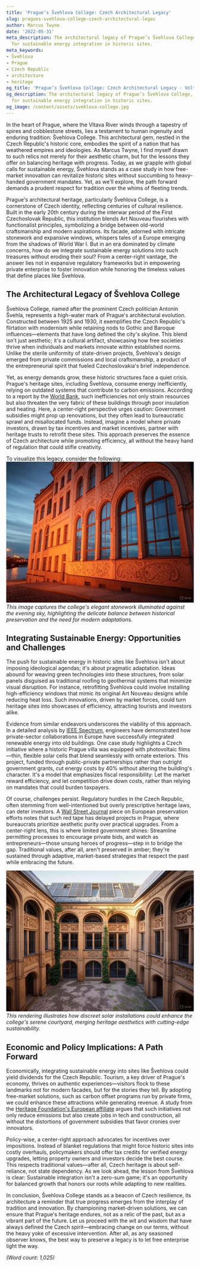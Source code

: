 ```yaml
---
title: 'Prague’s Švehlova College: Czech Architectural Legacy'
slug: pragues-svehlova-college-czech-architectural-legac
author: Marcus Twyne
date: '2022-05-31'
meta_description: The architectural legacy of Prague’s Švehlova College, with ideas
  for sustainable energy integration in historic sites.
meta_keywords:
- Švehlova
- Prague
- Czech Republic
- architecture
- heritage
og_title: 'Prague’s Švehlova College: Czech Architectural Legacy - Volta Powers'
og_description: The architectural legacy of Prague’s Švehlova College, with ideas
  for sustainable energy integration in historic sites.
og_image: /content/assets/svehlova-college.jpg
---
```


In the heart of Prague, where the Vltava River winds through a tapestry of spires and cobblestone streets, lies a testament to human ingenuity and enduring tradition: Švehlova College. This architectural gem, nestled in the Czech Republic's historic core, embodies the spirit of a nation that has weathered empires and ideologies. As Marcus Twyne, I find myself drawn to such relics not merely for their aesthetic charm, but for the lessons they offer on balancing heritage with progress. Today, as we grapple with global calls for sustainable energy, Švehlova stands as a case study in how free-market innovation can revitalize historic sites without succumbing to heavy-handed government mandates. Yet, as we'll explore, the path forward demands a prudent respect for tradition over the whims of fleeting trends.

Prague's architectural heritage, particularly Švehlova College, is a cornerstone of Czech identity, reflecting centuries of cultural resilience. Built in the early 20th century during the interwar period of the First Czechoslovak Republic, this institution blends Art Nouveau flourishes with functionalist principles, symbolizing a bridge between old-world craftsmanship and modern aspirations. Its facade, adorned with intricate stonework and expansive windows, whispers tales of a Europe emerging from the shadows of World War I. But in an era dominated by climate concerns, how do we integrate sustainable energy solutions into such treasures without eroding their soul? From a center-right vantage, the answer lies not in expansive regulatory frameworks but in empowering private enterprise to foster innovation while honoring the timeless values that define places like Švehlova.

## The Architectural Legacy of Švehlova College

Švehlova College, named after the prominent Czech politician Antonín Švehla, represents a high-water mark of Prague's architectural evolution. Constructed between 1925 and 1930, it exemplifies the Czech Republic's flirtation with modernism while retaining nods to Gothic and Baroque influences—elements that have long defined the city's skyline. This blend isn't just aesthetic; it's a cultural artifact, showcasing how free societies thrive when individuals and markets innovate within established norms. Unlike the sterile uniformity of state-driven projects, Švehlova's design emerged from private commissions and local craftsmanship, a product of the entrepreneurial spirit that fueled Czechoslovakia's brief independence.

Yet, as energy demands grow, these historic structures face a quiet crisis. Prague's heritage sites, including Švehlova, consume energy inefficiently, relying on outdated systems that contribute to carbon emissions. According to a report by the [World Bank](https://www.worldbank.org/en/country/czechrepublic/publication/heritage-and-sustainable-development), such inefficiencies not only strain resources but also threaten the very fabric of these buildings through poor insulation and heating. Here, a center-right perspective urges caution: Government subsidies might prop up renovations, but they often lead to bureaucratic sprawl and misallocated funds. Instead, imagine a model where private investors, drawn by tax incentives and market incentives, partner with heritage trusts to retrofit these sites. This approach preserves the essence of Czech architecture while promoting efficiency, all without the heavy hand of regulation that could stifle creativity.

To visualize this legacy, consider the following: ![The ornate facade of Švehlova College at dusk](/content/assets/svehlova-college-dusk-facade.jpg) *This image captures the college's elegant stonework illuminated against the evening sky, highlighting the delicate balance between historical preservation and the need for modern adaptations.*

## Integrating Sustainable Energy: Opportunities and Challenges

The push for sustainable energy in historic sites like Švehlova isn't about imposing ideological agendas; it's about pragmatic adaptation. Ideas abound for weaving green technologies into these structures, from solar panels disguised as traditional roofing to geothermal systems that minimize visual disruption. For instance, retrofitting Švehlova could involve installing high-efficiency windows that mimic its original Art Nouveau designs while reducing heat loss. Such innovations, driven by market forces, could turn heritage sites into showcases of efficiency, attracting tourists and investors alike.

Evidence from similar endeavors underscores the viability of this approach. In a detailed analysis by [IEEE Spectrum](https://spectrum.ieee.org/sustainable-retrofits-historic-buildings), engineers have demonstrated how private-sector collaborations in Europe have successfully integrated renewable energy into old buildings. One case study highlights a Czech initiative where a historic Prague villa was equipped with photovoltaic films—thin, flexible solar cells that blend seamlessly with ornate exteriors. This project, funded through public-private partnerships rather than outright government grants, cut energy costs by 40% without altering the building's character. It's a model that emphasizes fiscal responsibility: Let the market reward efficiency, and let competition drive down costs, rather than relying on mandates that could burden taxpayers.

Of course, challenges persist. Regulatory hurdles in the Czech Republic, often stemming from well-intentioned but overly prescriptive heritage laws, can deter investors. A [Wall Street Journal](https://www.wsj.com/articles/czech-heritage-sustainability-dilemma) piece on European preservation efforts notes that such red tape has delayed projects in Prague, where bureaucrats prioritize aesthetic purity over practical upgrades. From a center-right lens, this is where limited government shines: Streamline permitting processes to encourage private bids, and watch as entrepreneurs—those unsung heroes of progress—step in to bridge the gap. Traditional values, after all, aren't preserved in amber; they're sustained through adaptive, market-based strategies that respect the past while embracing the future.

![Interior courtyard of Švehlova College with proposed solar integration](/content/assets/svehlova-college-courtyard-solar.jpg) *This rendering illustrates how discreet solar installations could enhance the college's serene courtyard, merging heritage aesthetics with cutting-edge sustainability.*

## Economic and Policy Implications: A Path Forward

Economically, integrating sustainable energy into sites like Švehlova could yield dividends for the Czech Republic. Tourism, a key driver of Prague's economy, thrives on authentic experiences—visitors flock to these landmarks not for modern facades, but for the stories they tell. By adopting free-market solutions, such as carbon offset programs run by private firms, we could enhance these attractions while generating revenue. A study from the [Heritage Foundation's European affiliate](https://www.heritage.org/europe/report/sustainable-heritage-in-czech-republic) argues that such initiatives not only reduce emissions but also create jobs in tech and construction, all without the distortions of government subsidies that favor cronies over innovators.

Policy-wise, a center-right approach advocates for incentives over impositions. Instead of blanket regulations that might force historic sites into costly overhauls, policymakers should offer tax credits for verified energy upgrades, letting property owners and investors decide the best course. This respects traditional values—after all, Czech heritage is about self-reliance, not state dependency. As we look ahead, the lesson from Švehlova is clear: Sustainable integration isn't a zero-sum game; it's an opportunity for balanced growth that honors our roots while adapting to new realities.

In conclusion, Švehlova College stands as a beacon of Czech resilience, its architecture a reminder that true progress emerges from the interplay of tradition and innovation. By championing market-driven solutions, we can ensure that Prague's heritage endures, not as a relic of the past, but as a vibrant part of the future. Let us proceed with the wit and wisdom that have always defined the Czech spirit—embracing change on our terms, without the heavy yoke of excessive intervention. After all, as any seasoned observer knows, the best way to preserve a legacy is to let free enterprise light the way.

*(Word count: 1,025)*